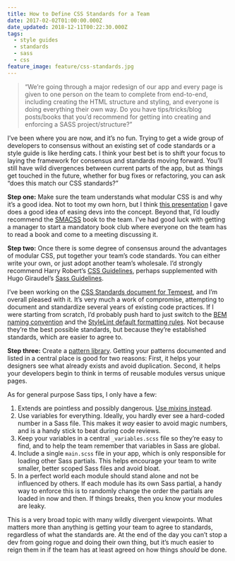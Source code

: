 ```yaml
---
title: How to Define CSS Standards for a Team
date: 2017-02-02T01:00:00.000Z
date_updated: 2018-12-11T00:22:30.000Z
tags:
  - style guides
  - standards
  - sass
  - css
feature_image: feature/css-standards.jpg
---
```


> “We’re going through a major redesign of our app and every page is given to one person on the team to complete from end-to-end, including creating the HTML structure and styling, and everyone is doing everything their own way. Do you have tips/tricks/blog posts/books that you’d recommend for getting into creating and enforcing a SASS project/structure?”

I’ve been where you are now, and it’s no fun. Trying to get a wide group of developers to consensus without an existing set of code standards or a style guide is like herding cats. I think your best bet is to shift your focus to laying the framework for consensus and standards moving forward. You’ll still have wild divergences between current parts of the app, but as things get touched in the future, whether for bug fixes or refactoring, you can ask “does this match our CSS standards?”

**Step one:** Make sure the team understands what modular CSS is and why it’s a good idea. Not to toot my own horn, but I think [this presentation](https://youtu.be/Ty5jtMZXbmk) I gave does a good idea of easing devs into the concept. Beyond that, I’d loudly recommend the [SMACSS](https://smacss.com/) book to the team. I’ve had good luck with getting a manager to start a mandatory book club where everyone on the team has to read a book and come to a meeting discussing it.

**Step two:** Once there is some degree of consensus around the advantages of modular CSS, put together your team’s code standards. You can either write your own, or just adopt another team’s wholesale. I’d strongly recommend Harry Robert’s [CSS Guidelines](http://cssguidelin.es/), perhaps supplemented with Hugo Giraudel’s [Sass Guidelines](https://sass-guidelin.es/).

I’ve been working on the [CSS Standards document for Tempest](https://github.com/saymedia/css-standards), and I’m overall pleased with it. It’s very much a work of compromise, attempting to document and standardize several years of existing code practices. If I were starting from scratch, I’d probably push hard to just switch to the [BEM naming convention](http://getbem.com/naming/) and the [StyleLint default formatting rules](https://github.com/stylelint/stylelint-config-standard). Not because they’re the best possible standards, but because they’re established standards, which are easier to agree to.

**Step three:** Create a [pattern library](http://styleguides.io/). Getting your patterns documented and listed in a central place is good for two reasons: First, it helps your designers see what already exists and avoid duplication. Second, it helps your developers begin to think in terms of reusable modules versus unique pages.

As for general purpose Sass tips, I only have a few:

1. Extends are pointless and possibly dangerous. [Use mixins instead](http://csswizardry.com/2016/02/mixins-better-for-performance/).
2. Use variables for everything. Ideally, you hardly ever see a hard-coded number in a Sass file. This makes it _way_ easier to avoid magic numbers, and is a handy stick to beat during code reviews.
3. Keep your variables in a central `_variables.scss` file so they’re easy to find, and to help the team remember that variables in Sass are global.
4. Include a single `main.scss` file in your app, which is only responsible for loading other Sass partials. This helps encourage your team to write smaller, better scoped Sass files and avoid bloat.
5. In a perfect world each module should stand alone and not be influenced by others. If each module has its own Sass partial, a handy way to enforce this is to randomly change the order the partials are loaded in now and then. If things breaks, then you know your modules are leaky.

This is a very broad topic with many wildly divergent viewpoints. What matters more than anything is getting your team to agree to standards, regardless of what the standards are. At the end of the day you can’t stop a dev from going rogue and doing their own thing, but it’s much easier to reign them in if the team has at least agreed on how things _should_ be done.
